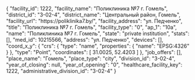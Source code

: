 {
    "facility_id": 1222,
    "facility_name": "Поликлиника №7 г. Гомель",
    "district_id": "3-02-4",
    "district_name": "Центральный район, Гомель",
    "facility_url": "https:\/\/poliklinika7.by\/",
    "facility_address": "ул. Педченко",
    "title": "Поликлиника №7 г. Гомель",
    "facility_type": "0",
    "ap_1": "10а",
    "name": "Поликлиника №7 г. Гомель",
    "state": "private institution",
    "stats": [],
    "med_id": 10215566,
    "address": "ул. Педченко",
    "devices": [],
    "coord_x_y": {
        "crs": {
            "type": "name",
            "properties": {
                "name": "EPSG:4326"
            }
        },
        "type": "Point",
        "coordinates": [
            31.0025,
            52.4203
        ]
    },
    "job_offers": [],
    "place_name": "Гомель",
    "place_type": "city",
    "division_id": "3-02-4",
    "year_of_closing": null,
    "year_of_opening": "0",
    "healthcare_facility_key": 1222,
    "administrative_division_id": "3-02-4"
}